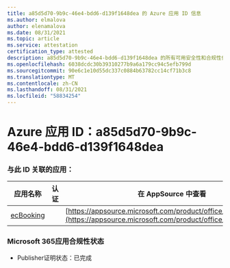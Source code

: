 ```yaml
---
title: a85d5d70-9b9c-46e4-bdd6-d139f1648dea 的 Azure 应用 ID 信息
ms.author: elmalova
author: elenamalova
ms.date: 08/31/2021
ms.topic: article
ms.service: attestation
certification_type: attested
description: a85d5d70-9b9c-46e4-bdd6-d139f1648dea 的所有可用安全性和合规性信息。
ms.openlocfilehash: 6038dcdc30b39310277b9a6a179cc94c5efb799d
ms.sourcegitcommit: 90e6c1e10d55dc337c0884b63782cc14cf71b3c8
ms.translationtype: MT
ms.contentlocale: zh-CN
ms.lasthandoff: 08/31/2021
ms.locfileid: "58834254"
---
```

# <a name="azure-app-id-a85d5d70-9b9c-46e4-bdd6-d139f1648dea"></a>Azure 应用 ID：a85d5d70-9b9c-46e4-bdd6-d139f1648dea


### <a name="apps-associated-with-this-id"></a>与此 ID 关联的应用：
| **应用名称** | **认证** | **在 AppSource 中查看** |
|--------------|---------------|-----------------------|
| [ecBooking](https://docs.microsoft.com/microsoft-365-app-certification/forward/WA200002096) |  | [https://appsource.microsoft.com/product/office/WA200002096](https://appsource.microsoft.com/product/office/WA200002096) |

### <a name="microsoft-365-app-compliance-status"></a>Microsoft 365应用合规性状态
- Publisher证明状态：已完成
